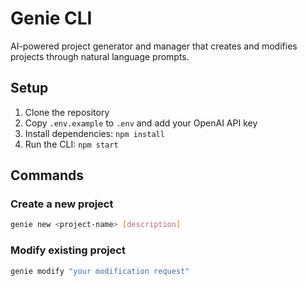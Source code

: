 # Genie CLI

AI-powered project generator and manager that creates and modifies projects through natural language prompts.

## Setup

1. Clone the repository
2. Copy `.env.example` to `.env` and add your OpenAI API key
3. Install dependencies: `npm install`
4. Run the CLI: `npm start`

## Commands

### Create a new project

```bash
genie new <project-name> [description]
```

### Modify existing project

```bash
genie modify "your modification request"
```